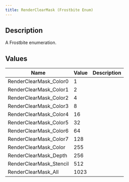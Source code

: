 ```yaml
---
title: RenderClearMask (Frostbite Enum)
---
```

## Description

A Frostbite enumeration.

## Values

| Name                     | Value | Description |
| ------------------------ | ----- | ----------- |
| RenderClearMask\_Color0  | 1     |             |
| RenderClearMask\_Color1  | 2     |             |
| RenderClearMask\_Color2  | 4     |             |
| RenderClearMask\_Color3  | 8     |             |
| RenderClearMask\_Color4  | 16    |             |
| RenderClearMask\_Color5  | 32    |             |
| RenderClearMask\_Color6  | 64    |             |
| RenderClearMask\_Color7  | 128   |             |
| RenderClearMask\_Color   | 255   |             |
| RenderClearMask\_Depth   | 256   |             |
| RenderClearMask\_Stencil | 512   |             |
| RenderClearMask\_All     | 1023  |             |
